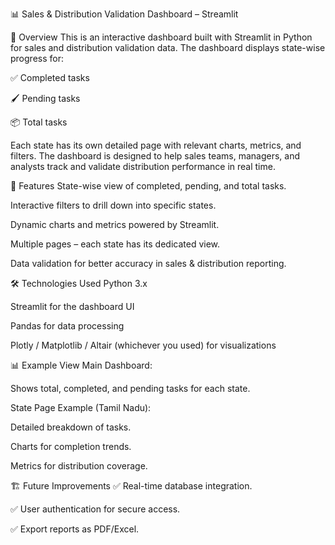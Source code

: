 📊 Sales & Distribution Validation Dashboard – Streamlit


📌 Overview
This is an interactive dashboard built with Streamlit in Python for sales and distribution validation data.
The dashboard displays state-wise progress for:

✅ Completed tasks

🖌️ Pending tasks

📦 Total tasks

Each state has its own detailed page with relevant charts, metrics, and filters.
The dashboard is designed to help sales teams, managers, and analysts track and validate distribution performance in real time.

🚀 Features
State-wise view of completed, pending, and total tasks.

Interactive filters to drill down into specific states.

Dynamic charts and metrics powered by Streamlit.

Multiple pages – each state has its dedicated view.

Data validation for better accuracy in sales & distribution reporting.

🛠️ Technologies Used
Python 3.x

Streamlit for the dashboard UI

Pandas for data processing

Plotly / Matplotlib / Altair (whichever you used) for visualizations

📊 Example View
Main Dashboard:

Shows total, completed, and pending tasks for each state.

State Page Example (Tamil Nadu):

Detailed breakdown of tasks.

Charts for completion trends.

Metrics for distribution coverage.

🏗️ Future Improvements
✅ Real-time database integration.

✅ User authentication for secure access.

✅ Export reports as PDF/Excel.
